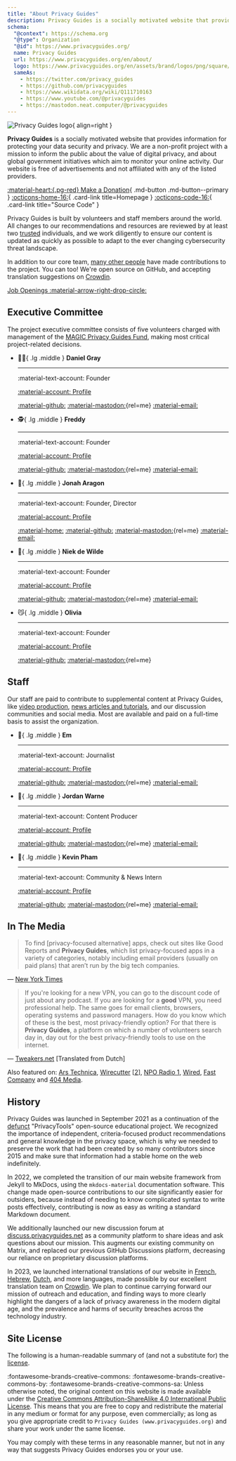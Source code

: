 ```yaml
---
title: "About Privacy Guides"
description: Privacy Guides is a socially motivated website that provides information for protecting your data security and privacy.
schema:
  "@context": https://schema.org
  "@type": Organization
  "@id": https://www.privacyguides.org/
  name: Privacy Guides
  url: https://www.privacyguides.org/en/about/
  logo: https://www.privacyguides.org/en/assets/brand/logos/png/square/pg-yellow.png
  sameAs:
    - https://twitter.com/privacy_guides
    - https://github.com/privacyguides
    - https://www.wikidata.org/wiki/Q111710163
    - https://www.youtube.com/@privacyguides
    - https://mastodon.neat.computer/@privacyguides
---
```

![Privacy Guides logo](assets/brand/logos/png/square/pg-yellow.png){ align=right }

**Privacy Guides** is a socially motivated website that provides information for protecting your data security and privacy. We are a non-profit project with a mission to inform the public about the value of digital privacy, and about global government initiatives which aim to monitor your online activity. Our website is free of advertisements and not affiliated with any of the listed providers.

[:material-heart:{.pg-red} Make a Donation](https://donate.magicgrants.org/privacyguides){ .md-button .md-button--primary }
[:octicons-home-16:](https://www.privacyguides.org){ .card-link title=Homepage }
[:octicons-code-16:](https://github.com/privacyguides/privacyguides.org){ .card-link title="Source Code" }

Privacy Guides is built by volunteers and staff members around the world. All changes to our recommendations and resources are reviewed by at least two [trusted](https://discuss.privacyguides.net/u?group=team&order=solutions&period=all) individuals, and we work diligently to ensure our content is updated as quickly as possible to adapt to the ever changing cybersecurity threat landscape.

In addition to our core team, [many other people](about/contributors.md) have made contributions to the project. You can too! We're open source on GitHub, and accepting translation suggestions on [Crowdin](https://crowdin.com/project/privacyguides).

[Job Openings :material-arrow-right-drop-circle:](about/jobs.md)

## Executive Committee
<!-- markdownlint-disable MD030 -->

The project executive committee consists of five volunteers charged with management of the [MAGIC Privacy Guides Fund](https://magicgrants.org/funds/privacy_guides), making most critical project-related decisions.

<div class="grid cards" markdown>

-   :polar_bear:{ .lg .middle } **Daniel Gray**

    ---

    :material-text-account: Founder

    [:material-account: Profile](https://discuss.privacyguides.net/u/dngray)

    [:material-github:](<https://github.com/dngray> "GitHub")
    [:material-mastodon:](https://mastodon.social/@dngray "@dngray@mastodon.social"){rel=me}
    [:material-email:](mailto:dngray@privacyguides.org "Email")

-   :detective:{ .lg .middle } **Freddy**

    ---

    :material-text-account: Founder

    [:material-account: Profile](https://discuss.privacyguides.net/u/freddy)

    [:material-github:](https://github.com/freddy-m "GitHub")
    [:material-mastodon:](https://social.lol/@freddy "@freddy@social.lol"){rel=me}
    [:material-email:](mailto:freddy@privacyguides.org "Email")

-   :robot:{ .lg .middle } **Jonah Aragon**

    ---

    :material-text-account: Founder, Director

    [:material-account: Profile](https://discuss.privacyguides.net/u/jonah)

    [:material-home:](https://www.jonaharagon.com "Homepage")
    [:material-github:](https://github.com/jonaharagon "GitHub")
    [:material-mastodon:](https://mastodon.neat.computer/@jonah "@jonah@neat.computer"){rel=me}
    [:material-email:](mailto:jonah@privacyguides.org "Email")

-   :cactus:{ .lg .middle } **Niek de Wilde**

    ---

    :material-text-account: Founder

    [:material-account: Profile](https://discuss.privacyguides.net/u/Niek-de-Wilde)

    [:material-github:](https://github.com/blacklight447 "GitHub")
    [:material-mastodon:](https://mastodon.social/@blacklight447 "@blacklight447@mastodon.social"){rel=me}
    [:material-email:](mailto:niekdewilde@privacyguides.org "Email")

-   :smirk_cat:{ .lg .middle } **Olivia**

    ---

    :material-text-account: Founder

    [:material-account: Profile](https://discuss.privacyguides.net/u/olivia)

    [:material-github:](https://github.com/hook9 "GitHub")
    [:material-mastodon:](https://mastodon.neat.computer/@oliviablob "@oliviablob@neat.computer"){rel=me}

</div>

## Staff

Our staff are paid to contribute to supplemental content at Privacy Guides, like [video production](https://www.youtube.com/@privacyguides), [news articles and tutorials](https://www.privacyguides.org/articles/), and our discussion communities and social media. Most are available and paid on a full-time basis to assist the organization.

<div class="grid cards" markdown>

-   :jack_o_lantern:{ .lg .middle } **Em**

    ---

    :material-text-account: Journalist

    [:material-account: Profile](https://discuss.privacyguides.net/u/ematprivacyguides)

    [:material-github:](https://github.com/EmAtPrivacyGuides "GitHub")
    [:material-mastodon:](https://infosec.exchange/@Em0nM4stodon "@Em0nM4stodon@infosec.exchange"){rel=me}
    [:material-email:](mailto:em@privacyguides.org "Email")

-   :full_moon_with_face:{ .lg .middle } **Jordan Warne**

    ---

    :material-text-account: Content Producer

    [:material-account: Profile](https://discuss.privacyguides.net/u/Jordan)

    [:material-github:](https://github.com/jordan-warne "GitHub")
    [:material-mastodon:](https://social.lol/@jw "@jw@social.lol"){rel=me}
    [:material-email:](mailto:jordan@privacyguides.org "Email")

-   :japanese_goblin:{ .lg .middle } **Kevin Pham**

    ---

    :material-text-account: Community & News Intern

    [:material-account: Profile](https://discuss.privacyguides.net/u/kevpham)

    [:material-github:](https://github.com/kevpham123 "GitHub")
    [:material-mastodon:](https://mastodon.social/@kevpham "@kevpham@mastodon.social"){rel=me}
    [:material-email:](mailto:kevin@privacyguides.org "Email")

</div>

## In The Media

> To find [privacy-focused alternative] apps, check out sites like Good Reports and **Privacy Guides**, which list privacy-focused apps in a variety of categories, notably including email providers (usually on paid plans) that aren’t run by the big tech companies.

— [New York Times](https://nytimes.com/wirecutter/guides/online-security-social-media-privacy)

> If you're looking for a new VPN, you can go to the discount code of just about any podcast. If you are looking for a **good** VPN, you need professional help. The same goes for email clients, browsers, operating systems and password managers. How do you know which of these is the best, most privacy-friendly option? For that there is **Privacy Guides**, a platform on which a number of volunteers search day in, day out for the best privacy-friendly tools to use on the internet.

— [Tweakers.net](https://tweakers.net/reviews/10568/op-zoek-naar-privacyvriendelijke-tools-niek-de-wilde-van-privacy-guides.html) [Translated from Dutch]

Also featured on: [Ars Technica](https://arstechnica.com/gadgets/2022/02/is-firefox-ok), [Wirecutter](https://nytimes.com/wirecutter/guides/practical-guide-to-securing-windows-pc) [[2](https://nytimes.com/wirecutter/guides/practical-guide-to-securing-your-mac)], [NPO Radio 1](https://nporadio1.nl/nieuws/binnenland/8eaff3a2-8b29-4f63-9b74-36d2b28b1fe1/ooit-online-eens-wat-doms-geplaatst-ga-jezelf-eens-googlen-en-kijk-dan-wat-je-tegenkomt), [Wired](https://wired.com/story/firefox-mozilla-2022), [Fast Company](https://fastcompany.com/91167564/mozilla-wants-you-to-love-firefox-again) and [404 Media](https://404media.co/privacy-service-optery-faces-backlash-after-plan-to-send-openai-user-data).

## History

Privacy Guides was launched in September 2021 as a continuation of the [defunct](about/privacytools.md) "PrivacyTools" open-source educational project. We recognized the importance of independent, criteria-focused product recommendations and general knowledge in the privacy space, which is why we needed to preserve the work that had been created by so many contributors since 2015 and make sure that information had a stable home on the web indefinitely.

In 2022, we completed the transition of our main website framework from Jekyll to MkDocs, using the `mkdocs-material` documentation software. This change made open-source contributions to our site significantly easier for outsiders, because instead of needing to know complicated syntax to write posts effectively, contributing is now as easy as writing a standard Markdown document.

We additionally launched our new discussion forum at [discuss.privacyguides.net](https://discuss.privacyguides.net) as a community platform to share ideas and ask questions about our mission. This augments our existing community on Matrix, and replaced our previous GitHub Discussions platform, decreasing our reliance on proprietary discussion platforms.

In 2023, we launched international translations of our website in [French](https://www.privacyguides.org/fr), [Hebrew](https://www.privacyguides.org/he), [Dutch](https://www.privacyguides.org/nl), and more languages, made possible by our excellent translation team on [Crowdin](https://crowdin.com/project/privacyguides). We plan to continue carrying forward our mission of outreach and education, and finding ways to more clearly highlight the dangers of a lack of privacy awareness in the modern digital age, and the prevalence and harms of security breaches across the technology industry.

## Site License

<div class="admonition danger" markdown>

The following is a human-readable summary of (and not a substitute for) the [license](https://github.com/privacyguides/privacyguides.org/blob/main/README.md#license).

</div>

:fontawesome-brands-creative-commons: :fontawesome-brands-creative-commons-by: :fontawesome-brands-creative-commons-sa: Unless otherwise noted, the original content on this website is made available under the [Creative Commons Attribution-ShareAlike 4.0 International Public License](https://github.com/privacyguides/privacyguides.org/blob/main/LICENSE). This means that you are free to copy and redistribute the material in any medium or format for any purpose, even commercially; as long as you give appropriate credit to `Privacy Guides (www.privacyguides.org)` and share your work under the same license.

You may comply with these terms in any reasonable manner, but not in any way that suggests Privacy Guides endorses you or your use.
